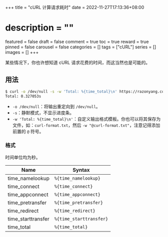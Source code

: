 +++
title = "cURL 计算请求耗时"
date = 2022-11-27T17:13:36+08:00
# description = ""
featured = false
draft = false
comment = true
toc = true
reward = true
pinned = false
carousel = false
categories = []
tags = ["cURL"]
series = []
images = []
+++

某些情况下，你也许想知道 cURL 请求花费的时间，而这当然也是可能的。

<!--more-->

## 用法

```bash
$ curl -o /dev/null -s -w 'Total: %{time_total}\n' https://razonyang.com/
Total: 0.327053s
```

- `-o /dev/null`：将输出重定向到 `/dev/null`。
- `-s`：静默模式，不显示进度条。
- `-w 'Total: %{time_total}\n'`：自定义输出格式模板。你也可以将其保存为文件，如：`curl-format.txt`，然后 `-w "@curl-format.txt"`，注意记得添加前置的 `@` 符号。


### 格式

时间单位均为秒。

| Name | Syntax |
|---|---|
| time_namelookup | `%{time_namelookup}`
| time_connect | `%{time_connect}`
| time_appconnect | `%{time_appconnect}`
| time_pretransfer | `%{time_pretransfer}`
| time_redirect | `%{time_redirect}`
| time_starttransfer | `%{time_starttransfer}`
| time_total | `%{time_total}`
